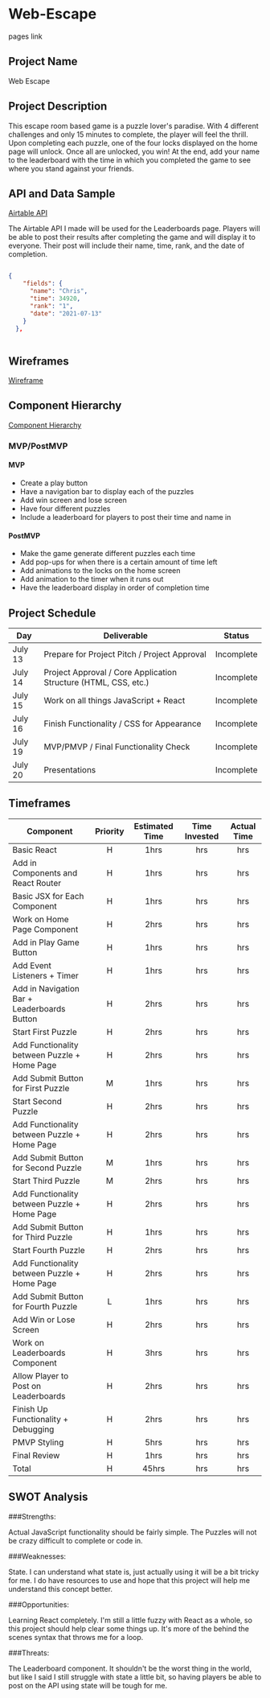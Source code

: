 # Web-Escape

pages link

## Project Name

Web Escape

## Project Description

This escape room based game is a puzzle lover's paradise. With 4 different challenges and only 15 minutes to complete, the player will feel the thrill. Upon completing each puzzle, one of the four locks displayed on the home page will unlock. Once all are unlocked, you win! At the end, add your name to the leaderboard with the time in which you completed the game to see where you stand against your friends.

## API and Data Sample

[Airtable API](https://airtable.com/tblmNSNzW1tn2IdlJ/viwZUeiriOsiwkMVo?blocks=hide)

The Airtable API I made will be used for the Leaderboards page. Players will be able to post their results after completing the game and will display it to everyone. Their post will include their name, time, rank, and the date of completion.

```json

{
    "fields": {
      "name": "Chris",
      "time": 34920,
      "rank": "1",
      "date": "2021-07-13"
    }
  },
  
```

## Wireframes

[Wireframe](https://wireframe.cc/9C0t7E)

## Component Hierarchy

[Component Hierarchy](https://wireframe.cc/2gj4Ut)

### MVP/PostMVP

#### MVP

- Create a play button
- Have a navigation bar to display each of the puzzles
- Add win screen and lose screen
- Have four different puzzles
- Include a leaderboard for players to post their time and name in

#### PostMVP

- Make the game generate different puzzles each time
- Add pop-ups for when there is a certain amount of time left
- Add animations to the locks on the home screen
- Add animation to the timer when it runs out
- Have the leaderboard display in order of completion time


## Project Schedule

| Day     | Deliverable                                                     | Status   |
| ------- | --------------------------------------------------------------- | -------- |
| July 13 | Prepare for Project Pitch / Project Approval                    | Incomplete |
| July 14 | Project Approval / Core Application Structure (HTML, CSS, etc.) | Incomplete |
| July 15 | Work on all things JavaScript + React                           | Incomplete |
| July 16 | Finish Functionality / CSS for Appearance                       | Incomplete |
| July 19 | MVP/PMVP / Final Functionality Check                            | Incomplete |
| July 20 | Presentations                                                   | Incomplete |

## Timeframes

| Component                                   | Priority | Estimated Time | Time Invested | Actual Time |
| ------------------------------------------- | :------: | :------------: | :-----------: | :---------: |
| Basic React                                 |    H     |      1hrs      |    hrs     |   hrs    |
| Add in Components and React Router          |    H     |      1hrs      |    hrs     |   hrs    |
| Basic JSX for Each Component                |    H     |      1hrs      |     hrs      |    hrs     |
| Work on Home Page Component                 |    H     |      2hrs      |    hrs     |   hrs    |
| Add in Play Game Button                     |    H     |      1hrs      |     hrs      |    hrs     |
| Add Event Listeners + Timer                 |    H     |      1hrs      |     hrs      |    hrs     |
| Add in Navigation Bar + Leaderboards Button |    H     |      2hrs      |     hrs      |    hrs     |
| Start First Puzzle                          |    H     |      2hrs      |     hrs      |    hrs     |
| Add Functionality between Puzzle + Home Page|    H     |      2hrs      |     hrs      |    hrs     |
| Add Submit Button for First Puzzle          |    M     |      1hrs      |     hrs      |    hrs     |
| Start Second Puzzle                         |    H     |      2hrs      |     hrs      |    hrs     |
| Add Functionality between Puzzle + Home Page|    H     |      2hrs      |     hrs      |    hrs     |
| Add Submit Button for Second Puzzle         |    M     |      1hrs      |     hrs      |    hrs     |
| Start Third Puzzle                          |    M     |      2hrs      |     hrs      |    hrs     |
| Add Functionality between Puzzle + Home Page|    H     |      2hrs      |     hrs      |    hrs     |
| Add Submit Button for Third Puzzle          |    H     |      1hrs      |     hrs      |    hrs     |
| Start Fourth Puzzle                         |    H     |      2hrs      |     hrs      |    hrs     |
| Add Functionality between Puzzle + Home Page|    H     |      2hrs      |     hrs      |    hrs     |
| Add Submit Button for Fourth Puzzle         |    L     |      1hrs      |     hrs      |    hrs     |
| Add Win or Lose Screen                      |    H     |      2hrs      |     hrs      |    hrs     |
| Work on Leaderboards Component              |    H     |      3hrs      |     hrs      |    hrs     |
| Allow Player to Post on Leaderboards        |    H     |      2hrs      |     hrs      |    hrs     |
| Finish Up Functionality + Debugging         |    H     |      2hrs      |     hrs      |    hrs     |
| PMVP Styling                                |    H     |      5hrs      |     hrs      |    hrs     |
| Final Review                                |    H     |      1hrs      |     hrs      |    hrs     |
| Total                                       |    H     |     45hrs      |    hrs    |   hrs   |

## SWOT Analysis

###Strengths:

Actual JavaScript functionality should be fairly simple. The Puzzles will not be crazy difficult to complete or code in.

###Weaknesses:

State. I can understand what state is, just actually using it will be a bit tricky for me. I do have resources to use and hope that this project will help me understand this concept better.

###Opportunities:

Learning React completely. I'm still a little fuzzy with React as a whole, so this project should help clear some things up. It's more of the behind the scenes syntax that throws me for a loop.

###Threats:

The Leaderboard component. It shouldn't be the worst thing in the world, but like I said I still struggle with state a little bit, so having players be able to post on the API using state will be tough for me.
